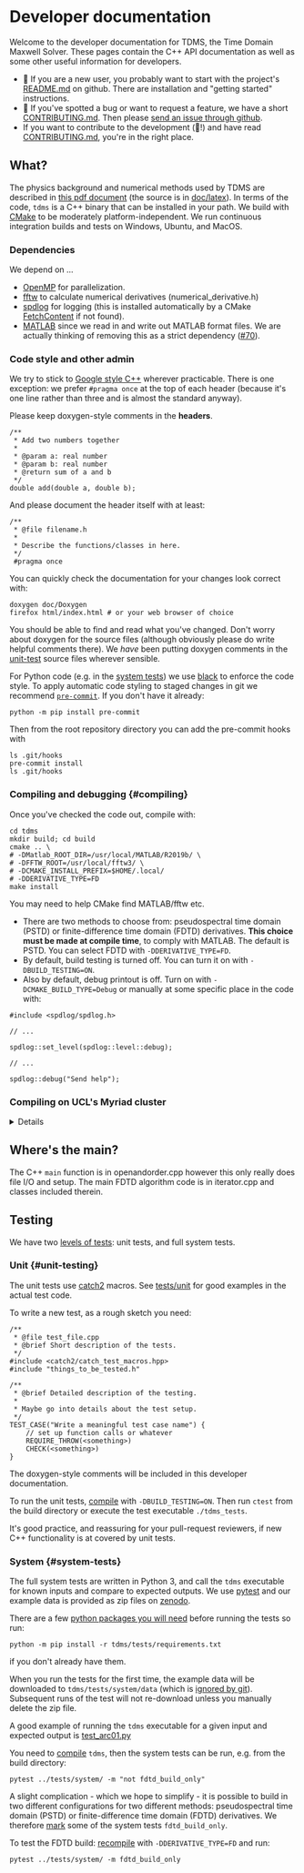 # Developer documentation

Welcome to the developer documentation for TDMS, the Time Domain Maxwell Solver.
These pages contain the C++ API documentation as well as some other useful information for developers.

- 🐣 If you are a new user, you probably want to start with the project's [README.md](https://github.com/UCL/TDMS/blob/main/README.md) on github. There are installation and "getting started" instructions.
- 🐛 If you've spotted a bug or want to request a feature, we have a short [CONTRIBUTING.md](https://github.com/UCL/TDMS/blob/main/CONTRIBUTING.md). Then please [send an issue through github](https://github.com/UCL/TDMS/issues).
- If you want to contribute to the development (🚀!) and have read [CONTRIBUTING.md](https://github.com/UCL/TDMS/blob/main/CONTRIBUTING.md), you're in the right place.

## What?

The physics background and numerical methods used by TDMS are described in [this pdf document](https://github.com/UCL/TDMS/blob/gh-doc/masterdoc.pdf) (the source is in [doc/latex](https://github.com/UCL/TDMS/blob/main/doc/latex)).
In terms of the code, `tdms` is a C++ binary that can be installed in your path.
We build with [CMake](https://cmake.org/) to be moderately platform-independent. We run continuous integration builds and tests on Windows, Ubuntu, and MacOS.

### Dependencies

We depend on ...

* [OpenMP](https://en.wikipedia.org/wiki/OpenMP) for parallelization.
* [fftw](https://www.fftw.org/) to calculate numerical derivatives (numerical_derivative.h)
* [spdlog](https://github.com/gabime/spdlog) for logging (this is installed automatically by a CMake [FetchContent](https://cmake.org/cmake/help/latest/module/FetchContent.html) if not found).
* [MATLAB](https://www.mathworks.com/products/matlab.html) since we read in and write out MATLAB format files. We are actually thinking of removing this as a strict dependency ([#70](https://github.com/UCL/TDMS/issues/70)).

### Code style and other admin

We try to stick to [Google style C++](https://google.github.io/styleguide/cppguide.html) wherever practicable. <!-- And we run `clang-format` and `cppclean` linters as part of our CI. -->
There is one exception: we prefer `#pragma once` at the top of each header (because it's one line rather than three and is almost the standard anyway).

Please keep doxygen-style comments in the **headers**.
```{.cpp}
/**
 * Add two numbers together
 *
 * @param a: real number
 * @param b: real number
 * @return sum of a and b
 */
double add(double a, double b);
```
And please document the header itself with at least:
```{.cpp}
/**
 * @file filename.h
 *
 * Describe the functions/classes in here.
 */
 #pragma once
```
You can quickly check the documentation for your changes look correct with:
```{.sh}
doxygen doc/Doxygen
firefox html/index.html # or your web browser of choice
```
You should be able to find and read what you've changed.
Don't worry about doxygen for the source files (although obviously please do write helpful comments there).
We _have_ been putting doxygen comments in the [unit-test](#unit-testing) source files wherever sensible.

For Python code (e.g. in the [system tests](#system-tests)) we use [black](https://black.readthedocs.io/en/stable/) to enforce the code style.
To apply automatic code styling to staged changes in git we recommend [`pre-commit`](https://pre-commit.com/).
If you don't have it already:
```{.sh}
python -m pip install pre-commit
```

Then from the root repository directory you can add the pre-commit hooks with
```{.sh}
ls .git/hooks
pre-commit install
ls .git/hooks
```

### Compiling and debugging {#compiling}

Once you've checked the code out, compile with:
```{.sh}
cd tdms
mkdir build; cd build
cmake .. \
# -DMatlab_ROOT_DIR=/usr/local/MATLAB/R2019b/ \
# -DFFTW_ROOT=/usr/local/fftw3/ \
# -DCMAKE_INSTALL_PREFIX=$HOME/.local/
# -DDERIVATIVE_TYPE=FD
make install
```
You may need to help CMake find MATLAB/fftw etc.

- There are two methods to choose from: pseudospectral time domain (PSTD) or finite-difference time domain (FDTD) derivatives. **This choice must be made at compile time**, to comply with MATLAB. The default is PSTD. You can select FDTD with `-DDERIVATIVE_TYPE=FD`.
- By default, build testing is turned off. You can turn it on with `-DBUILD_TESTING=ON`.
- Also by default, debug printout is off. Turn on with `-DCMAKE_BUILD_TYPE=Debug` or manually at some specific place in the code with:
```{.cpp}
#include <spdlog/spdlog.h>

// ...

spdlog::set_level(spdlog::level::debug);

// ...

spdlog::debug("Send help");
```

### Compiling on UCL's Myriad cluster
<details>
  > **Warning**
  > These instructions are a bit experimental. Please use with care (and report anything that's wrong here)!

  If you want to test changes on UCL's [Myriad](https://www.rc.ucl.ac.uk/docs/Clusters/Myriad/) (and/or don't have MATLAB on your pesonal machine) you can try these instructions.
  Firstly, you will probably want to [forward your ssh agent](https://stackoverflow.com/questions/12257968/) for your github ssh key.
  To do this, you first need to run the following your _local_ machine:
  ```{.sh}
  ssh-add -L # check your ssh agent is running
  ssh-add /path/to/your/github/key/id_rsa
  ssh -o ForwardAgent=yes your_user@myriad.rc.ucl.ac.uk
  ```

  And once you're on Myriad:

  ```{.sh}
  git clone git@github.com:UCL/TDMS.git

  module purge
  module load beta-modules
  module load gcc-libs/9.2.0 compilers/gnu/9.2.0 xorg-utils matlab/full/r2021a/9.10 fftw/3.3.6-pl2/gnu-4.9.2 cmake/3.21.1
  cd TDMS/tdms
  mkdir build; cd build
  cmake .. \
  # -DGIT_SSH=ON
  make install
  ```

  If you get the following error (or similar)
  ```
  fatal: unable to access 'https://github.com/gabime/spdlog/': error setting certificate verify locations:
  CAfile: /etc/ssl/certs/ca-certificates.crt
  CApath: none
  ```
  it's because the MATLAB module is interfering with the SSL certificates (and we clone over https by default). This issue is known and reported. As a workaround, we've added the build option `-DGIT_SSH=ON` to switch to `git clone` over ssh instead.
</details>


## Where's the main?

The C++ `main` function is in openandorder.cpp <!-- words with a dot in them are assumed to be files so this will hyperlink to openandorder.cpp iff *that* file is also documented. --> however this only really does file I/O and setup.
The main FDTD algorithm code is in iterator.cpp <!-- won't be linked as an undocumented file doesn't exist for doxygen... this is fine, we can link to the real file in github.--> and classes included therein.

## Testing

We have two [levels of tests](https://en.wikipedia.org/wiki/Software_testing#Testing_levels): unit tests, and full system tests.

### Unit {#unit-testing}

The unit tests use [catch2](https://github.com/catchorg/Catch2/blob/devel/docs/Readme.md#top) macros. See [tests/unit](https://github.com/UCL/TDMS/blob/main/tdms/tests/unit) for good examples in the actual test code.

To write a new test, as a rough sketch you need:

```{.cpp}
/**
 * @file test_file.cpp
 * @brief Short description of the tests.
 */
#include <catch2/catch_test_macros.hpp>
#include "things_to_be_tested.h"

/**
 * @brief Detailed description of the testing.
 *
 * Maybe go into details about the test setup.
 */
TEST_CASE("Write a meaningful test case name") {
    // set up function calls or whatever
    REQUIRE_THROW(<something>)
    CHECK(<something>)
}
```
The doxygen-style comments will be included in this developer documentation.

To run the unit tests, [compile](#compiling) with `-DBUILD_TESTING=ON`. Then run `ctest` from the build directory or execute the test executable `./tdms_tests`.

It's good practice, and reassuring for your pull-request reviewers, if new C++ functionality is at covered by unit tests.

### System {#system-tests}

The full system tests are written in Python 3, and call the `tdms` executable for known inputs and compare to expected outputs.
We use [pytest](https://docs.pytest.org) and our example data is provided as zip files on [zenodo](https://zenodo.org/).

There are a few [python packages you will need](https://github.com/UCL/TDMS/blob/main/tdms/tests/requirements.txt) before running the tests so run:
```{.sh}
python -m pip install -r tdms/tests/requirements.txt
```
if you don't already have them.

When you run the tests for the first time, the example data will be downloaded to `tdms/tests/system/data` (which is [ignored by git](https://github.com/UCL/TDMS/blob/main/.gitignore)).
Subsequent runs of the test will not re-download unless you manually delete the zip file.

A good example of running the `tdms` executable for a given input and expected output is [test_arc01.py](https://github.com/UCL/TDMS/blob/main/tdms/tests/system/test_arc01.py)

You need to [compile](#compiling) `tdms`, then the system tests can be run, e.g. from the build directory:

```{.sh}
pytest ../tests/system/ -m "not fdtd_build_only"
```

A slight complication - which we hope to simplify - it is possible to build in two different configurations for two different methods: pseudospectral time domain (PSTD) or finite-difference time domain (FDTD) derivatives.
We therefore [mark](https://docs.pytest.org/en/stable/example/markers.html) some of the system tests `fdtd_build_only`.

To test the FDTD build: [recompile](#compiling) with `-DDERIVATIVE_TYPE=FD` and run:

```{.sh}
pytest ../tests/system/ -m fdtd_build_only
```
